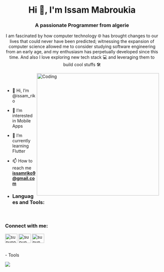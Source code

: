 <h1 align="center">Hi 👋, I'm Issam Mabroukia</h1>
<h3 align="center">A passionate Programmer from algerie</h3>
<p align="center">I am fascinated by how computer technology 🌐 has brought changes to our lives that could never have been predicted; witnessing the expansion of computer science allowed me to consider studying software engineering from an early age, and my enthusiasm has perpetually developed since this time. And also I love exploring new tech stack 💻 and leveraging them to build cool stuffs 🛠️</p>


<img align="right" alt="Coding" width="400" src="https://user-images.githubusercontent.com/74038190/229223263-cf2e4b07-2615-4f87-9c38-e37600f8381a.gif">
<br><br>

- 👋 Hi, I’m @issam_riko
- 👀 I’m interested in Mobile Apps 
- 🌱 I’m currently learning Flutter
- 📫 How to reach me **issamriko9@gmail.com**


- <h3 align="left">Languages and Tools:</h3>
<br>
<h3 align="left">Connect with me:</h3>
<p align="left">
<a href="https://www.linkedin.com/in/issam-developer-47746826b/" target="blank"><img align="center" src="https://raw.githubusercontent.com/rahuldkjain/github-profile-readme-generator/master/src/images/icons/Social/linked-in-alt.svg" alt="supunnanayakkara" height="30" width="40" /></a>
<a href="https://www.facebook.com/profile.php?id=100079654492845&locale=ar_EN" target="blank"><img align="center" src="https://raw.githubusercontent.com/rahuldkjain/github-profile-readme-generator/master/src/images/icons/Social/facebook.svg" alt="supun.nanayakkaraii" height="30" width="40" /></a>
<a href="https://www.instagram.com/issam_dev/" target="blank"><img align="center" src="https://raw.githubusercontent.com/rahuldkjain/github-profile-readme-generator/master/src/images/icons/Social/instagram.svg" alt="supun___lk" height="30" width="40" /></a>
</p>
<br>
- Tools
<p align="left">
  <a href="https://skillicons.dev">
    <img src="https://skillicons.dev/icons?i=git,github,mysql,sqlite,firebase,vscode,flutter,dart" />
  </a>
</p>
